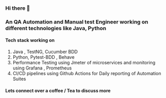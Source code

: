 ### Hi there 👋

### An QA Automation and Manual test Engineer working on different technologies like Java, Python 
#### Tech stack working on 
 1. Java , TestNG, Cucumber BDD
 2. Python, Pytest-BDD , Behave 
 3. Performance Testing using Jmeter of microservices and monitoring using Grafana , Prometheus 
 4. CI/CD pipelines using Github Actions for Daily reporting of Automation Suites


#### Lets connect over a coffee / Tea to discuss more 




